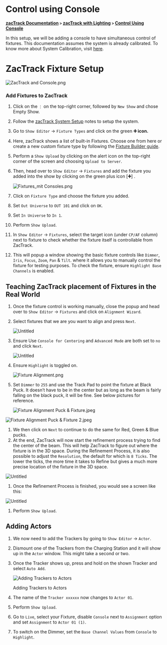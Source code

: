 # Control using Console
**[zacTrack Documentation](../README.md) `>` [zacTrack with Lighting](zacTrack_with_Lighting.md) `>` [Control Using Console](zt_Lighting_Console.md)**

In this setup, we will be adding a console to have simultaneous control of fixtures.
This documentation assumes the system is already calibrated.
To know more about System Calibration, visit [here](https://www.notion.so/ZacTrack-System-Setup-c47b222265f24c6eb2d33da085d5d04c).

# ZacTrack Fixture Setup

![ZacTrack and Console.png](zt_Lighting_Console/ZacTrack_and_Console.png)

### Add Fixtures to ZacTrack

1. Click on the `⋮` on the top-right corner, followed by `New Show` and chose Empty Show.
2. Follow the [zacTrack System Setup](https://www.notion.so/ZacTrack-System-Setup-c47b222265f24c6eb2d33da085d5d04c) notes to setup the system.
3. Go to `Show Editor` → `Fixture Types` and click on the green **➕ icon.**
4. Here, zacTrack shows a list of built-in Fixtures.
Choose one from here or create a new custom fixture type by following the [Fixture Builder guide](https://www.notion.so/ZacTrack-Fixture-Builder-Guide-9203e4c93e4d49e792c04c0b32fa4d12).
5. Perform a `Show Upload` by clicking on the alert icon on the top-right corner of the screen and choosing `Upload to Server`.
6. Then, head over to `Show Editor` → `Fixtures` and add the fixture you added into the show by clicking on the green plus icon [**➕**] .
    
    ![Fixtures_mit Consoles.png](zt_Lighting_Console/Fixtures_mit_Consoles.png)
    
7. Click on `Fixture Type` and choose the fixture you added.
8. Set `Out Universe` to `OUT 101` and click on `OK`.
9. Set `In Universe` to `In 1`.
10. Perform `Show Upload`.
11. In `Show Editor` → `Fixtures`, select the target icon (under `CP/AF` column) next to fixture to check whether the fixture itself is controllable from ZacTrack.
12. This will popup a window showing the basic fixture controls like `Dimmer`, `Iris`, `Focus`, `Zoom`, `Pan` & `Tilt`. where it allows you to manually control the fixture for testing purposes.
To check the fixture, ensure `Highlight Base Channels` is enabled.

## Teaching ZacTrack placement of Fixtures in the Real World

1. Once the fixture control is working manually, close the popup and head over to `Show Editor` → `Fixtures` and click on `Alignment Wizard`.
2. Select fixtures that we are you want to align and press `Next`.

    
    ![Untitled](zt_Lighting_Console/Untitled.png)
    
3. Ensure Use `Console for Centering` and `Advanced Mode` are both set to `no` and click `Next`.
    
    ![Untitled](zt_Lighting_Console/Untitled%201.png)
    
4. Ensure `Highlight` is toggled on.
    
    ![Fixture Alignment.png](zt_Lighting_Console/Fixture_Alignment.png)
    
5. Set `Dimmer` to `255` and use the Track Pad to point the fixture at Black Puck.
It doesn’t have to be in the center but as long as the beam is fairly falling on the black puck, it will be fine. See below pictures for reference.
    
    ![Fixture Alignment Puck & Fixture.jpeg](zt_Lighting_Console/Fixture_Alignment_Puck__Fixture.jpeg)
    

![Fixture Alignment Puck & Fixture 2.jpeg](zt_Lighting_Console/Fixture_Alignment_Puck__Fixture_2.jpeg)

1. We then click on `Next` to continue to do the same for Red, Green & Blue pucks.
2. At the end, ZacTrack will now start the refinement process trying to find the center of the beam.
This will help ZacTrack to figure out where the fixture is in the 3D space. During the Refinement Process, it is also possible to adjust the `Resolution`, the default for which is `8 Ticks`.
The lower the ticks, the more time it takes to Refine but gives a much more precise location of the fixture in the 3D space.

![Untitled](zt_Lighting_Console/Untitled%202.png)

1. Once the Refinement Process is finished, you would see a screen like this:

![Untitled](zt_Lighting_Console/Untitled%203.png)

1. Perform `Show Upload`.

## Adding Actors

1. We now need to add the Trackers by going to `Show Editor` → `Actor`.
2. Dismount one of the Trackers from the Charging Station and it will show up in the `Actor` window.
This might take a second or two.
3. Once the Tracker shows up, press and hold on the shown Tracker and select `Auto Add`.
    
    ![Adding Trackers to Actors](zt_Lighting_Console/Adding_Actor.png)
    
    Adding Trackers to Actors
    
4. The name of the `Tracker xxxxxx` now changes to `Actor 01`.
5. Perform `Show Upload`.
6. Go to `Live`, select your Fixture, disable `Console` next to `Assignment` option and set `Assignment` to `Actor 01 (1)`.
7. To switch on the Dimmer, set the `Base Channel Values` from `Console` to `Highlight`.
